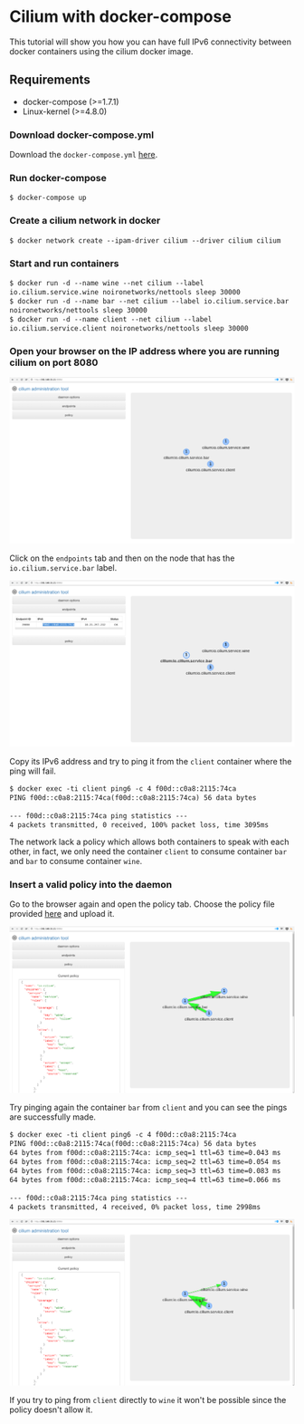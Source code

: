 # Cilium with docker-compose

This tutorial will show you how you can have full IPv6 connectivity between
docker containers using the cilium docker image.

## Requirements

 - docker-compose (>=1.7.1)
 - Linux-kernel (>=4.8.0)

### Download docker-compose.yml

Download the `docker-compose.yml` [here](docker-compose.yml).

### Run docker-compose

```
$ docker-compose up
```

### Create a cilium network in docker

```
$ docker network create --ipam-driver cilium --driver cilium cilium
```

### Start and run containers

```
$ docker run -d --name wine --net cilium --label io.cilium.service.wine noironetworks/nettools sleep 30000
$ docker run -d --name bar --net cilium --label io.cilium.service.bar noironetworks/nettools sleep 30000
$ docker run -d --name client --net cilium --label io.cilium.service.client noironetworks/nettools sleep 30000
```

### Open your browser on the IP address where you are running cilium on port 8080

![Cilium dashboard](cilium-docker-1.png)

Click on the `endpoints` tab and then on the node that has the `io.cilium.service.bar` label.

![Cilium dashboard](cilium-docker-2.png)

Copy its IPv6 address and try to ping it from the `client` container where the ping will fail.

```
$ docker exec -ti client ping6 -c 4 f00d::c0a8:2115:74ca
PING f00d::c0a8:2115:74ca(f00d::c0a8:2115:74ca) 56 data bytes

--- f00d::c0a8:2115:74ca ping statistics ---
4 packets transmitted, 0 received, 100% packet loss, time 3095ms
```

The network lack a policy which allows both containers to speak with each other, in fact,
we only need the container `client` to consume container `bar` and `bar` to consume
container `wine`.

### Insert a valid policy into the daemon

Go to the browser again and open the policy tab. Choose the policy file provided
[here](docker.policy) and upload it.

![Cilium dashboard](cilium-docker-3.png)

Try pinging again the container `bar` from `client` and you can see the pings are successfully
made.

```
$ docker exec -ti client ping6 -c 4 f00d::c0a8:2115:74ca
PING f00d::c0a8:2115:74ca(f00d::c0a8:2115:74ca) 56 data bytes
64 bytes from f00d::c0a8:2115:74ca: icmp_seq=1 ttl=63 time=0.043 ms
64 bytes from f00d::c0a8:2115:74ca: icmp_seq=2 ttl=63 time=0.054 ms
64 bytes from f00d::c0a8:2115:74ca: icmp_seq=3 ttl=63 time=0.083 ms
64 bytes from f00d::c0a8:2115:74ca: icmp_seq=4 ttl=63 time=0.066 ms

--- f00d::c0a8:2115:74ca ping statistics ---
4 packets transmitted, 4 received, 0% packet loss, time 2998ms
```

![Cilium dashboard](cilium-docker-4.png)

If you try to ping from `client` directly to `wine` it won't be possible since the policy
doesn't allow it.